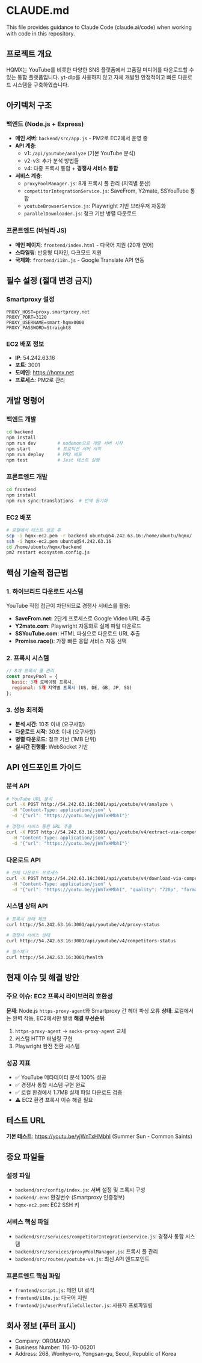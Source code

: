 # CLAUDE.md

This file provides guidance to Claude Code (claude.ai/code) when working with code in this repository.

## 프로젝트 개요
HQMX는 YouTube를 비롯한 다양한 SNS 플랫폼에서 고품질 미디어를 다운로드할 수 있는 통합 플랫폼입니다. yt-dlp를 사용하지 않고 자체 개발된 안정적이고 빠른 다운로드 시스템을 구축하였습니다.

## 아키텍처 구조

### 백엔드 (Node.js + Express)
- **메인 서버**: `backend/src/app.js` - PM2로 EC2에서 운영 중
- **API 계층**:
  - v1: `/api/youtube/analyze` (기본 YouTube 분석)
  - v2-v3: 추가 분석 방법들
  - v4: 다중 프록시 통합 + **경쟁사 서비스 통합**
- **서비스 계층**:
  - `proxyPoolManager.js`: 8개 프록시 풀 관리 (지역별 분산)
  - `competitorIntegrationService.js`: SaveFrom, Y2mate, SSYouTube 통합
  - `youtubeBrowserService.js`: Playwright 기반 브라우저 자동화
  - `parallelDownloader.js`: 청크 기반 병렬 다운로드

### 프론트엔드 (바닐라 JS)
- **메인 페이지**: `frontend/index.html` - 다국어 지원 (20개 언어)
- **스타일링**: 반응형 디자인, 다크모드 지원
- **국제화**: `frontend/i18n.js` - Google Translate API 연동

## 필수 설정 (절대 변경 금지)

### Smartproxy 설정
```env
PROXY_HOST=proxy.smartproxy.net
PROXY_PORT=3120
PROXY_USERNAME=smart-hqmx0000
PROXY_PASSWORD=Straight8
```

### EC2 배포 정보
- **IP**: 54.242.63.16
- **포트**: 3001
- **도메인**: https://hqmx.net
- **프로세스**: PM2로 관리

## 개발 명령어

### 백엔드 개발
```bash
cd backend
npm install
npm run dev        # nodemon으로 개발 서버 시작
npm start          # 프로덕션 서버 시작
npm run deploy     # PM2 배포
npm test           # Jest 테스트 실행
```

### 프론트엔드 개발
```bash
cd frontend
npm install
npm run sync:translations  # 번역 동기화
```

### EC2 배포
```bash
# 로컬에서 테스트 성공 후
scp -i hqmx-ec2.pem -r backend ubuntu@54.242.63.16:/home/ubuntu/hqmx/
ssh -i hqmx-ec2.pem ubuntu@54.242.63.16
cd /home/ubuntu/hqmx/backend
pm2 restart ecosystem.config.js
```

## 핵심 기술적 접근법

### 1. 하이브리드 다운로드 시스템
YouTube 직접 접근이 차단되므로 경쟁사 서비스를 활용:
- **SaveFrom.net**: 2단계 프로세스로 Google Video URL 추출
- **Y2mate.com**: Playwright 자동화로 실제 파일 다운로드
- **SSYouTube.com**: HTML 파싱으로 다운로드 URL 추출
- **Promise.race()**: 가장 빠른 응답 서비스 자동 선택

### 2. 프록시 시스템
```javascript
// 8개 프록시 풀 관리
const proxyPool = {
  basic: 3개 로테이팅 프록시,
  regional: 5개 지역별 프록시 (US, DE, GB, JP, SG)
};
```

### 3. 성능 최적화
- **분석 시간**: 10초 이내 (요구사항)
- **다운로드 시작**: 30초 이내 (요구사항)
- **병렬 다운로드**: 청크 기반 (1MB 단위)
- **실시간 진행률**: WebSocket 기반

## API 엔드포인트 가이드

### 분석 API
```bash
# YouTube URL 분석
curl -X POST http://54.242.63.16:3001/api/youtube/v4/analyze \
  -H "Content-Type: application/json" \
  -d '{"url": "https://youtu.be/yjWnTxHMbhI"}'

# 경쟁사 서비스 통한 URL 추출
curl -X POST http://54.242.63.16:3001/api/youtube/v4/extract-via-competitors \
  -H "Content-Type: application/json" \
  -d '{"url": "https://youtu.be/yjWnTxHMbhI"}'
```

### 다운로드 API
```bash
# 전체 다운로드 프로세스
curl -X POST http://54.242.63.16:3001/api/youtube/v4/download-via-competitors \
  -H "Content-Type: application/json" \
  -d '{"url": "https://youtu.be/yjWnTxHMbhI", "quality": "720p", "format": "mp4"}'
```

### 시스템 상태 API
```bash
# 프록시 상태 체크
curl http://54.242.63.16:3001/api/youtube/v4/proxy-status

# 경쟁사 서비스 상태
curl http://54.242.63.16:3001/api/youtube/v4/competitors-status

# 헬스체크
curl http://54.242.63.16:3001/health
```

## 현재 이슈 및 해결 방안

### 주요 이슈: EC2 프록시 라이브러리 호환성
**문제**: Node.js `https-proxy-agent`와 Smartproxy 간 헤더 파싱 오류
**상태**: 로컬에서는 완벽 작동, EC2에서만 발생
**해결 우선순위**:
1. `https-proxy-agent` → `socks-proxy-agent` 교체
2. 커스텀 HTTP 터널링 구현
3. Playwright 완전 전환 시스템

### 성공 지표
- ✅ YouTube 메타데이터 분석 100% 성공
- ✅ 경쟁사 통합 시스템 구현 완료
- ✅ 로컬 환경에서 1.7MB 실제 파일 다운로드 검증
- ⚠️ EC2 환경 프록시 이슈 해결 필요

## 테스트 URL
**기본 테스트**: https://youtu.be/yjWnTxHMbhI (Summer Sun - Common Saints)

## 중요 파일들

### 설정 파일
- `backend/src/config/index.js`: 서버 설정 및 프록시 구성
- `backend/.env`: 환경변수 (Smartproxy 인증정보)
- `hqmx-ec2.pem`: EC2 SSH 키

### 서비스 핵심 파일
- `backend/src/services/competitorIntegrationService.js`: 경쟁사 통합 시스템
- `backend/src/services/proxyPoolManager.js`: 프록시 풀 관리
- `backend/src/routes/youtube-v4.js`: 최신 API 엔드포인트

### 프론트엔드 핵심 파일
- `frontend/script.js`: 메인 UI 로직
- `frontend/i18n.js`: 다국어 지원
- `frontend/js/userProfileCollector.js`: 사용자 프로파일링

## 회사 정보 (푸터 표시)
- Company: OROMANO
- Business Number: 116-10-06201
- Address: 268, Wonhyo-ro, Yongsan-gu, Seoul, Republic of Korea